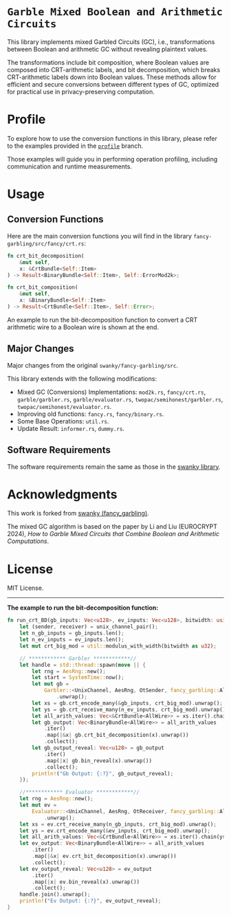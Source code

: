 # `Garble Mixed Boolean and Arithmetic Circuits`

This library implements mixed Garbled Circuits (GC), i.e., 
transformations between Boolean and arithmetic 
GC without revealing plaintext values. 

The transformations include bit composition, where Boolean values 
are composed into CRT-arithmetic labels, and bit decomposition, which breaks 
CRT-arithmetic labels down into Boolean values. These methods allow for 
efficient and secure conversions between different types of GC, optimized 
for practical use in privacy-preserving computation.

# Profile

To explore how to use the conversion functions in this library, please refer 
to the examples provided in the [`profile`](https://anonymous.4open.science/r/mixed_boolean_arith_garble-0DEF) branch. 

Those examples will guide you in 
performing operation profiling, including communication and runtime measurements.

# Usage
## Conversion Functions

Here are the main conversion functions you will find in the library `fancy-garbling/src/fancy/crt.rs`:

```rust
fn crt_bit_decomposition(
    &mut self, 
    x: &CrtBundle<Self::Item>
) -> Result<BinaryBundle<Self::Item>, Self::ErrorMod2k>;

fn crt_bit_composition(
    &mut self, 
    x: &BinaryBundle<Self::Item>
) -> Result<CrtBundle<Self::Item>, Self::Error>;
```

An example to run the bit-decomposition function to convert a CRT arithmetic wire to
a Boolean wire is shown at the end.

## Major Changes

Major changes from the original `swanky/fancy-garbling/src`.

This library extends with the following modifications:

- Mixed GC (Conversions) Implementations: `mod2k.rs`, `fancy/crt.rs`, `garble/garbler.rs`, 
`garble/evaluator.rs`, `twopac/semihonest/garbler.rs`, `twopac/semihonest/evaluator.rs`.
- Improving old functions: `fancy.rs`, `fancy/binary.rs`.
- Some Base Operations: `util.rs`.
- Update Result: `informer.rs`, `dummy.rs`.

## Software Requirements

The software requirements remain the same as those in the [swanky library](https://github.com/GaloisInc/swanky).

# Acknowledgments

This work is forked from [swanky (fancy_garbling)](https://github.com/GaloisInc/swanky). 

The mixed GC algorithm is based on the paper by Li and Liu (EUROCRYPT 2024), 
_How to Garble Mixed Circuits that Combine Boolean and Arithmetic Computations_.

# License

MIT License.

---

**The example to run the bit-decomposition function:**

```rust
fn run_crt_BD(gb_inputs: Vec<u128>, ev_inputs: Vec<u128>, bitwidth: usize) {
    let (sender, receiver) = unix_channel_pair();
    let n_gb_inputs = gb_inputs.len();
    let n_ev_inputs = ev_inputs.len();
    let mut crt_big_mod = util::modulus_with_width(bitwidth as u32);

    // ************ Garbler ************//
    let handle = std::thread::spawn(move || {
        let rng = AesRng::new();
        let start = SystemTime::now();
        let mut gb =
            Garbler::<UnixChannel, AesRng, OtSender, fancy_garbling::AllWire>::new(sender, rng)
                .unwrap();
        let xs = gb.crt_encode_many(&gb_inputs, crt_big_mod).unwrap();
        let ys = gb.crt_receive_many(n_ev_inputs, crt_big_mod).unwrap();
        let all_arith_values: Vec<&CrtBundle<AllWire>> = xs.iter().chain(ys.iter()).collect();
        let gb_output: Vec<BinaryBundle<AllWire>> = all_arith_values
            .iter()
            .map(|&x| gb.crt_bit_decomposition(x).unwrap())
            .collect();
        let gb_output_reveal: Vec<u128> = gb_output
            .iter()
            .map(|x| gb.bin_reveal(x).unwrap())
            .collect();
        println!("Gb Output: {:?}", gb_output_reveal);
    });

    //************ Evaluator ************//
    let rng = AesRng::new();
    let mut ev =
        Evaluator::<UnixChannel, AesRng, OtReceiver, fancy_garbling::AllWire>::new(receiver, rng)
            .unwrap();
    let xs = ev.crt_receive_many(n_gb_inputs, crt_big_mod).unwrap();
    let ys = ev.crt_encode_many(&ev_inputs, crt_big_mod).unwrap();
    let all_arith_values: Vec<&CrtBundle<AllWire>> = xs.iter().chain(ys.iter()).collect();
    let ev_output: Vec<BinaryBundle<AllWire>> = all_arith_values
        .iter()
        .map(|&x| ev.crt_bit_decomposition(x).unwrap())
        .collect();
    let ev_output_reveal: Vec<u128> = ev_output
        .iter()
        .map(|x| ev.bin_reveal(x).unwrap())
        .collect();
    handle.join().unwrap();
    println!("Ev Output: {:?}", ev_output_reveal);
}
```
